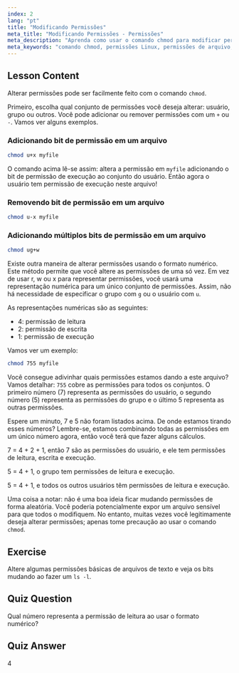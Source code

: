 ```yaml
---
index: 2
lang: "pt"
title: "Modificando Permissões"
meta_title: "Modificando Permissões - Permissões"
meta_description: "Aprenda como usar o comando chmod para modificar permissões de arquivos no Linux. Entenda os modos simbólico e numérico para gerenciamento seguro de arquivos. Comece a aprender agora!"
meta_keywords: "comando chmod, permissões Linux, permissões de arquivo, tutorial chmod, segurança Linux, Linux para iniciantes, guia Linux, chmod numérico"
---
```


## Lesson Content

Alterar permissões pode ser facilmente feito com o comando `chmod`.

Primeiro, escolha qual conjunto de permissões você deseja alterar: usuário, grupo ou outros. Você pode adicionar ou remover permissões com um `+` ou `-`. Vamos ver alguns exemplos.

### Adicionando bit de permissão em um arquivo

```bash
chmod u+x myfile
```

O comando acima lê-se assim: altera a permissão em `myfile` adicionando o bit de permissão de execução ao conjunto do usuário. Então agora o usuário tem permissão de execução neste arquivo!

### Removendo bit de permissão em um arquivo

```bash
chmod u-x myfile
```

### Adicionando múltiplos bits de permissão em um arquivo

```bash
chmod ug+w
```

Existe outra maneira de alterar permissões usando o formato numérico. Este método permite que você altere as permissões de uma só vez. Em vez de usar r, w ou x para representar permissões, você usará uma representação numérica para um único conjunto de permissões. Assim, não há necessidade de especificar o grupo com `g` ou o usuário com `u`.

As representações numéricas são as seguintes:

- 4: permissão de leitura
- 2: permissão de escrita
- 1: permissão de execução

Vamos ver um exemplo:

```bash
chmod 755 myfile
```

Você consegue adivinhar quais permissões estamos dando a este arquivo? Vamos detalhar: `755` cobre as permissões para todos os conjuntos. O primeiro número (7) representa as permissões do usuário, o segundo número (5) representa as permissões do grupo e o último 5 representa as outras permissões.

Espere um minuto, 7 e 5 não foram listados acima. De onde estamos tirando esses números? Lembre-se, estamos combinando todas as permissões em um único número agora, então você terá que fazer alguns cálculos.

7 = 4 + 2 + 1, então 7 são as permissões do usuário, e ele tem permissões de leitura, escrita e execução.

5 = 4 + 1, o grupo tem permissões de leitura e execução.

5 = 4 + 1, e todos os outros usuários têm permissões de leitura e execução.

Uma coisa a notar: não é uma boa ideia ficar mudando permissões de forma aleatória. Você poderia potencialmente expor um arquivo sensível para que todos o modifiquem. No entanto, muitas vezes você legitimamente deseja alterar permissões; apenas tome precaução ao usar o comando `chmod`.

## Exercise

Altere algumas permissões básicas de arquivos de texto e veja os bits mudando ao fazer um `ls -l`.

## Quiz Question

Qual número representa a permissão de leitura ao usar o formato numérico?

## Quiz Answer

4
